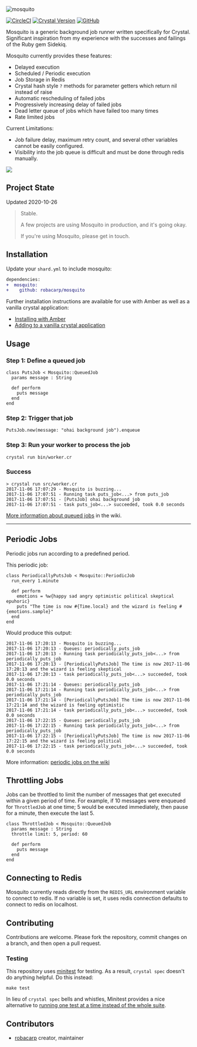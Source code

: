 
<img src="logo/logotype_horizontal.svg" alt="mosquito">

[![CircleCI](https://img.shields.io/circleci/project/github/robacarp/mosquito/master.svg?logo=circleci&label=Circle%20CI&style=for-the-badge)](https://circleci.com/gh/robacarp/mosquito)
[![Crystal Version](https://img.shields.io/badge/crystal-0.35.1-blueviolet.svg?longCache=true&style=for-the-badge)](https://crystal-lang.org/)
[![GitHub](https://img.shields.io/github/license/robacarp/mosquito.svg?style=for-the-badge)](https://tldrlegal.com/license/mit-license)

Mosquito is a generic background job runner written specifically for Crystal. Significant inspiration from my experience with the successes and failings of the Ruby gem Sidekiq.

Mosquito currently provides these features:
- Delayed execution
- Scheduled / Periodic execution
- Job Storage in Redis
- Crystal hash style `?` methods for parameter getters which return nil instead of raise
- Automatic rescheduling of failed jobs
- Progressively increasing delay of failed jobs
- Dead letter queue of jobs which have failed too many times
- Rate limited jobs

Current Limitations:
- Job failure delay, maximum retry count, and several other variables cannot be easily configured.
- Visibility into the job queue is difficult and must be done through redis manually.

![](https://cdn.shopify.com/s/files/1/0242/0179/products/amber1_1024x1024.png?v=1455409061)

## Project State

Updated 2020-10-26

> Stable.
>
> A few projects are using Mosquito in production, and it's going okay.
>
> If you're using Mosquito, please get in touch.

## Installation

Update your `shard.yml` to include mosquito:

```diff
dependencies:
+  mosquito:
+    github: robacarp/mosquito
```

Further installation instructions are available for use with Amber as well as a vanilla crystal application:

- [Installing with Amber](https://github.com/robacarp/mosquito/wiki/Usage:-Amber)
- [Adding to a vanilla crystal application](https://github.com/robacarp/mosquito/wiki/Usage:-vanilla-crystal)

## Usage

### Step 1: Define a queued job

```crystal
class PutsJob < Mosquito::QueuedJob
  params message : String

  def perform
    puts message
  end
end
```

### Step 2: Trigger that job

```crystal
PutsJob.new(message: "ohai background job").enqueue
```

### Step 3: Run your worker to process the job

```text
crystal run bin/worker.cr
```

### Success

```
> crystal run src/worker.cr
2017-11-06 17:07:29 - Mosquito is buzzing...
2017-11-06 17:07:51 - Running task puts_job<...> from puts_job
2017-11-06 17:07:51 - [PutsJob] ohai background job
2017-11-06 17:07:51 - task puts_job<...> succeeded, took 0.0 seconds
```

[More information about queued jobs](https://github.com/robacarp/mosquito/wiki/Queued-jobs) in the wiki.

------

## Periodic Jobs

Periodic jobs run according to a predefined period. 

This periodic job:
```crystal
class PeriodicallyPutsJob < Mosquito::PeriodicJob
  run_every 1.minute

  def perform
    emotions = %w{happy sad angry optimistic political skeptical epuhoric}
    puts "The time is now #{Time.local} and the wizard is feeling #{emotions.sample}"
  end
end
```

Would produce this output:
```crystal
2017-11-06 17:20:13 - Mosquito is buzzing...
2017-11-06 17:20:13 - Queues: periodically_puts_job
2017-11-06 17:20:13 - Running task periodically_puts_job<...> from periodically_puts_job
2017-11-06 17:20:13 - [PeriodicallyPutsJob] The time is now 2017-11-06 17:20:13 and the wizard is feeling skeptical
2017-11-06 17:20:13 - task periodically_puts_job<...> succeeded, took 0.0 seconds
2017-11-06 17:21:14 - Queues: periodically_puts_job
2017-11-06 17:21:14 - Running task periodically_puts_job<...> from periodically_puts_job
2017-11-06 17:21:14 - [PeriodicallyPutsJob] The time is now 2017-11-06 17:21:14 and the wizard is feeling optimistic
2017-11-06 17:21:14 - task periodically_puts_job<...> succeeded, took 0.0 seconds
2017-11-06 17:22:15 - Queues: periodically_puts_job
2017-11-06 17:22:15 - Running task periodically_puts_job<...> from periodically_puts_job
2017-11-06 17:22:15 - [PeriodicallyPutsJob] The time is now 2017-11-06 17:22:15 and the wizard is feeling political
2017-11-06 17:22:15 - task periodically_puts_job<...> succeeded, took 0.0 seconds
```

More information: [periodic jobs on the wiki](https://github.com/robacarp/mosquito/wiki/Periodic-Jobs)

## Throttling Jobs

Jobs can be throttled to limit the number of messages that get executed within a given period of time.  For example, if 10 messages were enqueued for `ThrottledJob` at one time; 5 would be executed immediately, then pause for a minute, then execute the last 5.  

```crystal
class ThrottledJob < Mosquito::QueuedJob
  params message : String
  throttle limit: 5, period: 60

  def perform
    puts message
  end
end
```




## Connecting to Redis

Mosquito currently reads directly from the `REDIS_URL` environment variable to connect to redis. If no variable is set, it uses redis connection defaults to connect to redis on localhost. 

## Contributing

Contributions are welcome. Please fork the repository, commit changes on a branch, and then open a pull request.

### Testing

This repository uses [minitest](https://github.com/ysbaddaden/minitest.cr) for testing. As a result, `crystal spec` doesn't do anything helpful. Do this instead:

```
make test
```

In lieu of `crystal spec` bells and whistles, Minitest provides a nice alternative to [running one test at a time instead of the whole suite](https://github.com/ysbaddaden/minitest.cr/pull/31).

## Contributors

- [robacarp](https://github.com/robacarp) creator, maintainer
